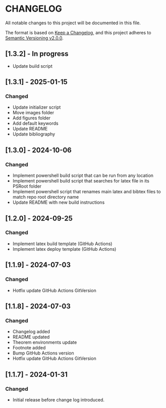 # CHANGELOG

All notable changes to this project will be documented in this file.

The format is based on [Keep a Changelog](https://keepachangelog.com/en/1.0.0/),
and this project adheres to [Semantic Versioning v2.0.0](https://semver.org/spec/v2.0.0.html).

## [1.3.2] - In progress

- Update build script

## [1.3.1] - 2025-01-15

### Changed

- Update initializer script
- Move images folder
- Add figures folder
- Add default keywords
- Update README
- Update bibliography


## [1.3.0] - 2024-10-06

### Changed

- Implement powershell build script that can be run from any location
- Implement powershell build script that searches for latex file in its PSRoot folder
- Implement powershell script that renames main latex and bibtex files to match repo root directory name
- Update README with new build instructions

## [1.2.0] - 2024-09-25

### Changed

- Implement latex build template (GitHub Actions)
- Implement latex deploy template (GitHub Actions)

## [1.1.9] - 2024-07-03

### Changed

- Hotfix update GitHub Actions GitVersion

## [1.1.8] - 2024-07-03

### Changed

- Changelog added
- README updated
- Theorem environments update
- Footnote added
- Bump GitHub Actions version
- Hotfix update GitHub Actions GitVersion

## [1.1.7] - 2024-01-31

### Changed

- Initial release before change log introduced.
